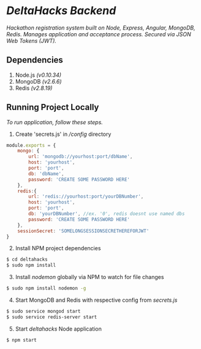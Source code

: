 # _DeltaHacks Backend_

_Hackathon registration system built on Node, Express, Angular, MongoDB, Redis. Manages application and acceptance process. Secured via JSON Web Tokens (JWT)._

## Dependencies

1. Node.js _(v0.10.34)_
2. MongoDB _(v2.6.6)_
2. Redis _(v2.8.19)_

## Running Project Locally

_To run application, follow these steps._

1. Create 'secrets.js' in _/config_ directory
```javascript
module.exports = {
    mongo: {
        url: 'mongodb://yourhost:port/dbName',
        host: 'yourhost',
        port: 'port',
        db: 'dbName',
        password: 'CREATE SOME PASSWORD HERE'
    },
    redis:{
        url: 'redis://yourhost:port/yourDBNumber',
        host: 'yourhost',
        port: 'port',
        db: 'yourDBNumber', //ex. '0', redis doesnt use named dbs
        password: 'CREATE SOME PASSWORD HERE'
    },
    sessionSecret: 'SOMELONGSESSIONSECRETHEREFORJWT'
}
```
2. Install NPM project dependencies
```bash
$ cd deltahacks
$ sudo npm install
```
3. Install _nodemon_ globally via NPM to watch for file changes
```bash
$ sudo npm install nodemon -g
```
4. Start MongoDB and Redis with respective config from _secrets.js_
```bash
$ sudo service mongod start
$ sudo service redis-server start
```
5. Start _deltahacks_ Node application
```bash
$ npm start
```